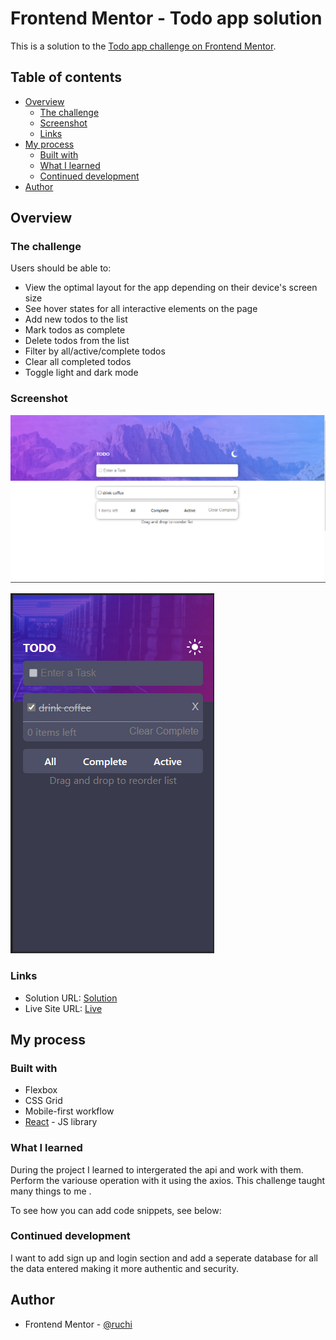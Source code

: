 # Frontend Mentor - Todo app solution

This is a solution to the [Todo app challenge on Frontend Mentor](https://www.frontendmentor.io/challenges/todo-app-Su1_KokOW).

## Table of contents

- [Overview](#overview)
  - [The challenge](#the-challenge)
  - [Screenshot](#screenshot)
  - [Links](#links)
- [My process](#my-process)
  - [Built with](#built-with)
  - [What I learned](#what-i-learned)
  - [Continued development](#continued-development)
- [Author](#author)

## Overview

### The challenge

Users should be able to:

- View the optimal layout for the app depending on their device's screen size
- See hover states for all interactive elements on the page
- Add new todos to the list
- Mark todos as complete
- Delete todos from the list
- Filter by all/active/complete todos
- Clear all completed todos
- Toggle light and dark mode

### Screenshot

![Alt text](<src/Screenshot (533).png>)

![Alt text](<src/Screenshot (534).png>)

### Links

- Solution URL: [Solution](https://github.com/deoruchi/todoapp.git)
- Live Site URL: [Live](https://deoruchi.github.io/todoapp/#/showing)

## My process

### Built with

- Flexbox
- CSS Grid
- Mobile-first workflow
- [React](https://reactjs.org/) - JS library

### What I learned

During the project I learned to intergerated the api and work with them. Perform the variouse operation with it using the axios. This challenge taught many things to me .

To see how you can add code snippets, see below:

### Continued development

I want to add sign up and login section and add a seperate database for all the data entered making it more authentic and security.

## Author

- Frontend Mentor - [@ruchi](https://www.frontendmentor.io/profile/kurokurotho)
